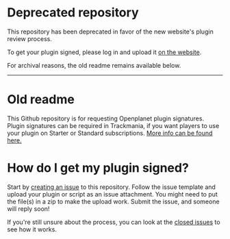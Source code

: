 # Deprecated repository
This repository has been deprecated in favor of the new website's plugin review process.

To get your plugin signed, please log in and upload it [on the website](https://openplanet.dev/).

For archival reasons, the old readme remains available below.

---

# Old readme
This Github repository is for requesting Openplanet plugin signatures. Plugin signatures can be required in Trackmania, if you want players to use your plugin on Starter or Standard subscriptions. [More info can be found here.](https://openplanet.nl/next/club)

# How do I get my plugin signed?
Start by [creating an issue](https://github.com/openplanet-nl/plugin-signing/issues/new/choose) to this repository. Follow the issue template and upload your plugin or script as an issue attachment. You might need to put the file(s) in a zip to make the upload work. Submit the issue, and someone will reply soon!

If you're still unsure about the process, you can look at the [closed issues](https://github.com/openplanet-nl/plugin-signing/issues?q=is%3Aissue+is%3Aclosed) to see how it works.
